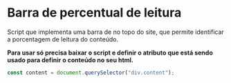 # Barra de percentual de leitura
Script que implementa uma barra de no topo do site, que permite identificar a porcentagem de leitura do conteúdo.

**Para usar só precisa baixar o script e definir o atributo que está sendo usado para definir o conteúdo no seu html.**
```javascript
const content = document.querySelector("div.content"); 
```
